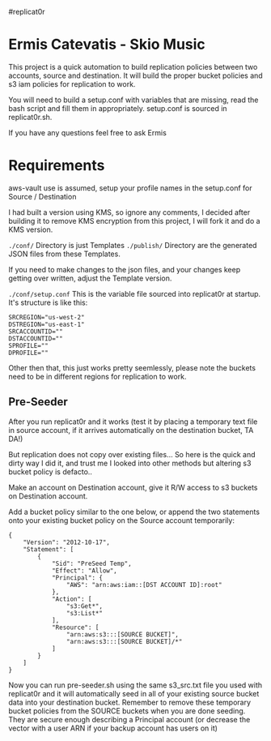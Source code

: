 #replicat0r
# Ermis Catevatis - Skio Music

This project is a quick automation to build replication policies between two accounts, source and destination.
It will build the proper bucket policies and s3 iam policies for replication to work.

You will need to build a setup.conf with variables that are missing, read the bash script and fill them in appropriately.
setup.conf is sourced in replicat0r.sh.

If you have any questions feel free to ask Ermis


# Requirements

aws-vault use is assumed, setup your profile names in the setup.conf for Source / Destination

I had built a version using KMS, so ignore any comments, I decided after building it to remove KMS encryption from this project, I will fork it and do a KMS version.

```./conf/``` Directory is just Templates
```./publish/``` Directory are the generated JSON files from these Templates.

If you need to make changes to the json files, and your changes keep getting over written, adjust the Template version.

```./conf/setup.conf``` This is the variable file sourced into replicat0r at startup. It's structure is like this:

```
SRCREGION="us-west-2"
DSTREGION="us-east-1"
SRCACCOUNTID=""
DSTACCOUNTID=""
SPROFILE=""
DPROFILE=""
```

Other then that, this just works pretty seemlessly, please note the buckets need to be in different regions for replication to work.

## Pre-Seeder
After you run replicat0r and it works (test it by placing a temporary text file in source account, if it arrives automatically on the destination bucket, TA DA!)

But replication does not copy over existing files... So here is the quick and dirty way I did it, and trust me I looked into other methods but altering s3 bucket policy is defacto..

Make an account on Destination account, give it R/W access to s3 buckets on Destination account.

Add a bucket policy similar to the one below, or append the two statements onto your existing bucket policy on the Source account temporarily:

```
{
    "Version": "2012-10-17",
    "Statement": [
        {
            "Sid": "PreSeed Temp",
            "Effect": "Allow",
            "Principal": {
                "AWS": "arn:aws:iam::[DST ACCOUNT ID]:root"
            },
            "Action": [
                "s3:Get*",
                "s3:List*"
            ],
            "Resource": [
                "arn:aws:s3:::[SOURCE BUCKET]",
                "arn:aws:s3:::[SOURCE BUCKET]/*"
            ]
        }
    ]
}
```


Now you can run pre-seeder.sh using the same s3_src.txt file you used with replicat0r and it will automatically seed in all of your existing source bucket data into your destination bucket.
Remember to remove these temporary bucket policies from the SOURCE buckets when you are done seeding. They are secure enough describing a Principal account (or decrease the vector with a user ARN if your backup account has users on it)

